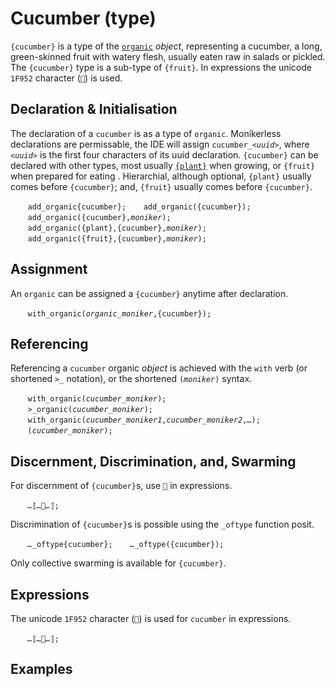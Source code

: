 # Cucumber (type)
`{cucumber}` is a type of the [`organic`](./organic.md) *object*, representing a cucumber, a long, green-skinned fruit with watery flesh, usually eaten raw in salads or pickled. The `{cucumber}` type is a sub-type of `{fruit}`. In expressions the unicode `1F952` character (`🥒`) is used.

<a name="declare"></a><a name="initial"></a>
## Declaration & Initialisation
The declaration of a `cucumber` is as a type of `organic`.  Monikerless declarations are permissable, the IDE will assign `cucumber_`*`<uuid>`*, where *`<uuid>`* is the first four characters of its uuid declaration. `{cucumber}` can be declared with other types, most usually [`{plant}`](./plant.md) when growing, or `{fruit}` when prepared for eating . Hierarchial, although optional, `{plant}` usually comes before `{cucumber}`; and, `{fruit}` usually comes before `{cucumber}`.

&nbsp;&nbsp;&nbsp;&nbsp;&nbsp;&nbsp; `add_organic{cucumber};`&nbsp;&nbsp;&nbsp;&nbsp;&nbsp;&nbsp; `add_organic({cucumber});`<br>
&nbsp;&nbsp;&nbsp;&nbsp;&nbsp;&nbsp; `add_organic({cucumber},`*`moniker`*`);`<br>
&nbsp;&nbsp;&nbsp;&nbsp;&nbsp;&nbsp; `add_organic({plant},{cucumber},`*`moniker`*`);`<br>
&nbsp;&nbsp;&nbsp;&nbsp;&nbsp;&nbsp; `add_organic({fruit},{cucumber},`*`moniker`*`);`

<a name="assign"></a>
## Assignment
An `organic` can be assigned a `{cucumber}` anytime after declaration.

&nbsp;&nbsp;&nbsp;&nbsp;&nbsp;&nbsp; `with_organic(`*`organic_moniker`*`,{cucumber});`

<a name="reference"></a>
## Referencing
Referencing a `cucumber` organic *object* is achieved with the `with` verb (or shortened `>_` notation), or the shortened `(`*`moniker`*`)` syntax. 

&nbsp;&nbsp;&nbsp;&nbsp;&nbsp;&nbsp; `with_organic(`*`cucumber_moniker`*`);`<br>
&nbsp;&nbsp;&nbsp;&nbsp;&nbsp;&nbsp; `>_organic(`*`cucumber_moniker`*`);`<br>
&nbsp;&nbsp;&nbsp;&nbsp;&nbsp;&nbsp; `with_organic(`*`cucumber_moniker1`*`,`*`cucumber_moniker2`*`,`*`…`*`);`<br>
&nbsp;&nbsp;&nbsp;&nbsp;&nbsp;&nbsp; `(`*`cucumber_moniker`*`);`

<a name="DDS"></a>
## Discernment, Discrimination, and, Swarming
For discernment of `{cucumber}`s, use `🥒` in expressions.

&nbsp;&nbsp;&nbsp;&nbsp;&nbsp;&nbsp; *`…`*`⟦`*`…`*`🥒`*`…`*`⟧;`

Discrimination of `{cucumber}`s is possible using the `_oftype` function posit.

&nbsp;&nbsp;&nbsp;&nbsp;&nbsp;&nbsp; *`…`*`_oftype{cucumber};`&nbsp;&nbsp;&nbsp;&nbsp;&nbsp;&nbsp; *`…`*`_oftype({cucumber});`

Only collective swarming is available for `{cucumber}`.

<a name="expression"></a>
## Expressions
The unicode `1F952` character (`🥒`) is used for `cucumber` in expressions.

&nbsp;&nbsp;&nbsp;&nbsp;&nbsp;&nbsp; *`…`*`⟦`*`…`*`🥒`*`…`*`⟧;`

<a name="example"></a>
## Examples